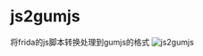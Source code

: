 # js2gumjs
将frida的js脚本转换处理到gumjs的格式
![js2gumjs](https://github.com/nszy007/js2gumjs/assets/39269223/e5378969-e4bc-49d7-9403-b698296d4080)
